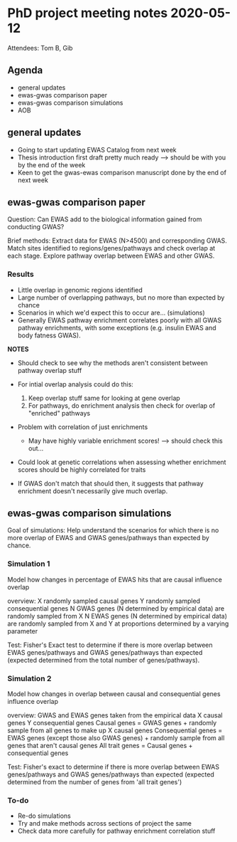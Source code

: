 # PhD project meeting notes 2020-05-12

Attendees: Tom B, Gib

## Agenda

* general updates
* ewas-gwas comparison paper
* ewas-gwas comparison simulations
* AOB

## general updates

* Going to start updating EWAS Catalog from next week
* Thesis introduction first draft pretty much ready --> should be with you by the end of the week
* Keen to get the gwas-ewas comparison manuscript done by the end of next week

## ewas-gwas comparison paper
Question: Can EWAS add to the biological information gained from conducting GWAS?

Brief methods: Extract data for EWAS (N>4500) and corresponding GWAS. Match sites identified to regions/genes/pathways and check overlap at each stage. Explore pathway overlap between EWAS and other GWAS.

### Results

* Little overlap in genomic regions identified
* Large number of overlapping pathways, but no more than expected by chance
* Scenarios in which we'd expect this to occur are... (simulations)
* Generally EWAS pathway enrichment correlates poorly with all GWAS pathway enrichments, with some exceptions (e.g. insulin EWAS and body fatness GWAS).

__NOTES__

- Should check to see why the methods aren't consistent between pathway overlap stuff

- For intial overlap analysis could do this:
	1. Keep overlap stuff same for looking at gene overlap
	2. For pathways, do enrichment analysis then check for overlap of "enriched" pathways 

- Problem with correlation of just enrichments
	- May have highly variable enrichment scores! --> should check this out...

- Could look at genetic correlations when assessing whether enrichment scores should be highly correlated for traits

- If GWAS don't match that should then, it suggests that pathway enrichment doesn't necessarily give much overlap.

## ewas-gwas comparison simulations
Goal of simulations: Help understand the scenarios for which there is no more overlap of EWAS and GWAS genes/pathways than expected by chance.

### Simulation 1
Model how changes in percentage of EWAS hits that are causal influence overlap

overview:
X randomly sampled causal genes
Y randomly sampled consequential genes
N GWAS genes (N determined by empirical data) are randomly sampled from X
N EWAS genes (N determined by empirical data) are randomly sampled from X and Y at proportions determined by a varying parameter

Test: Fisher's Exact test to determine if there is more overlap between EWAS genes/pathways and GWAS genes/pathways than expected (expected determined from the total number of genes/pathways).

### Simulation 2
Model how changes in overlap between causal and consequential genes influence overlap

overview:
GWAS and EWAS genes taken from the empirical data
X causal genes
Y consequential genes
Causal genes = GWAS genes + randomly sample from all genes to make up X causal genes
Consequential genes = EWAS genes (except those also GWAS genes) + randomly sample from all genes that aren't causal genes
All trait genes = Causal genes + consequential genes

Test: Fisher's exact to determine if there is more overlap between EWAS genes/pathways and GWAS genes/pathways than expected (expected determined from the number of genes from 'all trait genes')


### To-do

* Re-do simulations 
* Try and make methods across sections of project the same
* Check data more carefully for pathway enrichment correlation stuff



